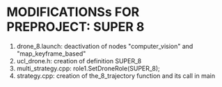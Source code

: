 # MODIFICATIONSs FOR PREPROJECT: SUPER 8

1. drone_8.launch: deactivation of nodes "computer_vision" and "map_keyframe_based"
2. ucl_drone.h: creation of definition SUPER_8
3. multi_strategy.cpp: role1.SetDroneRole(SUPER_8);
4. strategy.cpp: creation of the_8_trajectory function and its call in main
